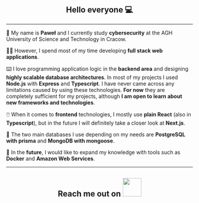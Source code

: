 <h2 align="center">
      Hello everyone 💻
</h2>

---

🏫 My name is **Paweł** and I currently study **cybersecurity** at the AGH University of Science and Technology in Cracow.

👨‍💻 However, I spend most of my time developing **full stack web applications**.

⌨️ I love programming application logic in the **backend area** and designing **highly scalable database architectures**. In most of my projects I used **Node.js** with **Express** and **Typescript**. I have never came across any limitations caused by using these technologies. **For now** they are completely sufficient for my projects, although **I am open to learn about new frameworks and technologies**.

🖱️ When it comes to **frontend** technologies, I mostly use **plain React** (also in **Typescript**), but in the future I will definitely take a closer look at **Next.js**.

📇 The two main databases I use depending on my needs are **PostgreSQL with prisma** and **MongoDB with mongoose**.

🛫 In the **future**, I would like to expand my knowledge with tools such as **Docker** and **Amazon Web Services**.

---

<h2 align="center">Reach me out on 
      <a href="mailto: devKica777@gmail.com">
      <img src="https://media0.giphy.com/media/jqNPzdTTxQfOgOqpO4/source.gif" width="50"></h2>
      </a>
<p align="center">
